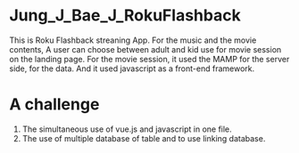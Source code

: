 # Jung_J_Bae_J_RokuFlashback

This is Roku Flashback streaning App. 
For the music and the movie contents, A user can choose between adult and kid use for movie session on the landing page.
For the movie session, it used the MAMP for the server side, for the data. And it used javascript as a front-end framework. 


A challenge
===============

1. The simultaneous use of vue.js and javascript in one file.
2. The use of multiple database of table and to use linking database. 

